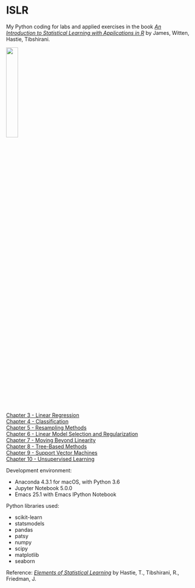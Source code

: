 
# ISLR

My Python coding for labs and applied exercises in the book <a target="_blank" href='http://www-bcf.usc.edu/%7Egareth/ISL/index.html'><I>An Introduction to Statistical Learning with Applications in R</I></A> by James, Witten, Hastie, Tibshirani.<p>

<img src='http://www-bcf.usc.edu/%7Egareth/ISL/ISL%20Cover%202.jpg' height=25% width=25%> <p>

<a href='http://nbviewer.jupyter.org/github/ningliu0/ISLR/blob/master/Chapter%203%20Linear%20Regression.ipynb'>Chapter 3 - Linear Regression</a><br>
<a href='http://nbviewer.jupyter.org/github/ningliu0/ISLR/blob/master/Chapter%204%20Classification.ipynb'>Chapter 4 - Classification</a><br>
<a href='http://nbviewer.jupyter.org/github/ningliu0/ISLR/blob/master/Chapter%205%20Resampling Methods.ipynb'>Chapter 5 - Resampling Methods</a><br>
<a href='http://nbviewer.jupyter.org/github/ningliu0/ISLR/blob/master/Chapter%206%20Linear%20Model%20Selection%20and%20Regularization.ipynb'>Chapter 6 - Linear Model Selection and Regularization</a><br>
<a href='http://nbviewer.jupyter.org/github/ningliu0/ISLR/blob/master/Chapter%207%20Moving%20Beyond%20Linearity.ipynb'>Chapter 7 - Moving Beyond Linearity</a><br>
<a href='http://nbviewer.jupyter.org/github/ningliu0/ISLR/blob/master/Chapter%208%20Tree-Based%20Methods.ipynb'>Chapter 8 - Tree-Based Methods</a><br>
<a href='http://nbviewer.jupyter.org/github/ningliu0/ISLR/blob/master/Chapter%209%20Support%20Vector%20Machines.ipynb'>Chapter 9 - Support Vector Machines</a><br>
<a href='http://nbviewer.jupyter.org/github/ningliu0/ISLR/blob/master/Chapter%2010%20Unsupervised%20Learning.ipynb'>Chapter 10 - Unsupervised Learning</a><br>

Development environment:
<ul>
<li>Anaconda 4.3.1 for macOS, with Python 3.6
<li>Jupyter Notebook 5.0.0
<li>Emacs 25.1 with Emacs IPython Notebook
</ul>

Python libraries used:
<ul>
<li>scikit-learn
<li>statsmodels
<li>pandas
<li>patsy
<li>numpy
<li>scipy
<li>matplotlib
<li>seaborn
</ul>

Reference: <a target="_blank" href='http://statweb.stanford.edu/~tibs/ElemStatLearn/'><I>Elements of Statistical Learning</I></a> by Hastie, T., Tibshirani, R., Friedman, J. <p>
